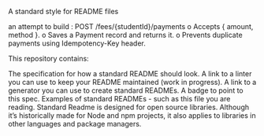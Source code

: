 A standard style for README files

an attempt to build :
POST /fees/{studentId}/payments
o Accepts { amount, method }.
o Saves a Payment record and returns it.
o Prevents duplicate payments using Idempotency-Key header.




This repository contains:

The specification for how a standard README should look.
A link to a linter you can use to keep your README maintained (work in progress).
A link to a generator you can use to create standard READMEs.
A badge to point to this spec.
Examples of standard READMEs - such as this file you are reading.
Standard Readme is designed for open source libraries. Although it’s historically made for Node and npm projects, it also applies to libraries in other languages and package managers.